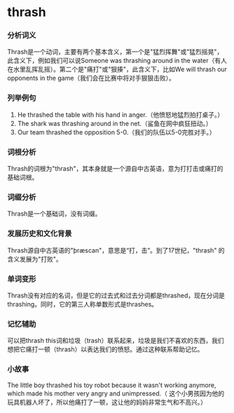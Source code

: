 # thrash

### 分析词义

  

Thrash是一个动词，主要有两个基本含义，第一个是"猛烈挥舞"或"猛烈摇晃"，此含义下，例如我们可以说Someone was thrashing around in the water（有人在水里乱挥乱摇）。第二个是"痛打"或"狠揍"，此含义下，比如We will thrash our opponents in the game（我们会在比赛中将对手狠狠击败）。

  

### 列举例句

  

1.  He thrashed the table with his hand in anger.（他愤怒地猛烈拍打桌子。）
2.  The shark was thrashing around in the net.（鲨鱼在网中疯狂扭动。）
3.  Our team thrashed the opposition 5-0.（我们的队伍以5-0完胜对手。）

  

### 词根分析

  

Thrash的词根为"thrash"，其本身就是一个源自中古英语，意为打打击或痛打的基础词根。

  

### 词缀分析

  

Thrash是一个基础词，没有词缀。

  

### 发展历史和文化背景

  

Thrash源自中古英语的"þræscan"，意思是“打，击”。到了17世纪，"thrash" 的含义发展为"打败"。

  

### 单词变形

  

Thrash没有对应的名词，但是它的过去式和过去分词都是thrashed，现在分词是thrashing。同时，它的第三人称单数形式是thrashes。

  

### 记忆辅助

  

可以把thrash this词和垃圾（trash）联系起来，垃圾是我们不喜欢的东西，我们想把它痛打一顿（thrash）以表达我们的愤怒。通过这种联系帮助记忆。

  

### 小故事

  

The little boy thrashed his toy robot because it wasn't working anymore, which made his mother very angry and unimpressed.（ 这个小男孩因为他的玩具机器人坏了，所以他痛打了一顿，这让他的妈妈非常生气和不高兴。）
